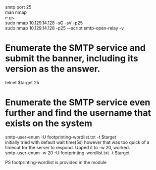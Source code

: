 smtp port 25  
man nmap  
e.gs.  
sudo nmap 10.129.14.128 -sC -sV -p25  
sudo nmap 10.129.14.128 -p25 --script smtp-open-relay -v  

# Enumerate the SMTP service and submit the banner, including its version as the answer.  
telnet $target 25  

# Enumerate the SMTP service even further and find the username that exists on the system  
smtp-user-enum -U footprinting-wordlist.txt -t $target  
initially tried with default wait time(5s) however that was too quick of a timeout for the server to respond. Upped it to -w 20, worked.  
smtp-user-enum -w 20 -U footprinting-wordlist.txt -t $target  

PS footprinting-wordlist is provided in the module  

